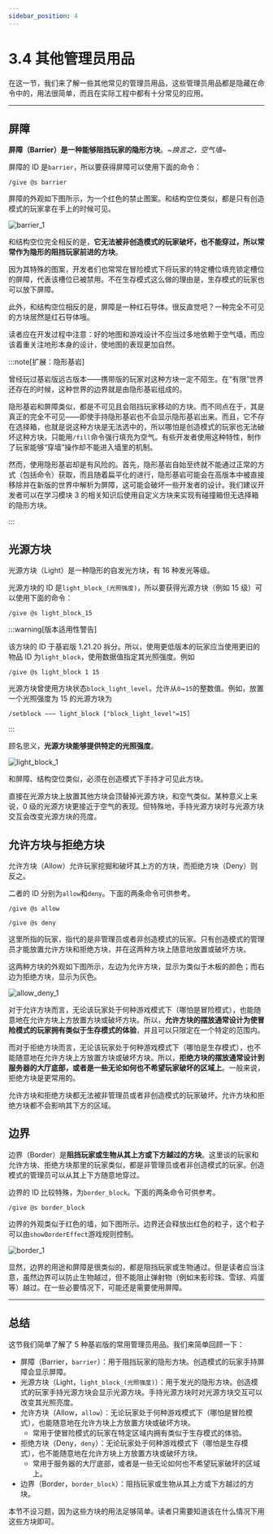 ```yaml
---
sidebar_position: 4
---
```


# 3.4 其他管理员用品

在这一节，我们来了解一些其他常见的管理员用品，这些管理员用品都是隐藏在命令中的，用法很简单，而且在实际工程中都有十分常见的应用。

---

## 屏障

**屏障（Barrier）是一种能够阻挡玩家的隐形方块**。*~换言之，空气墙~*

屏障的 ID 是`barrier`，所以要获得屏障可以使用下面的命令：

```text
/give @s barrier
```

屏障的外观如下图所示，为一个红色的禁止图案。和结构空位类似，都是只有创造模式的玩家拿在手上的时候可见。

![barrier_1](./img/section4/barrier_1.png)

和结构空位完全相反的是，**它无法被非创造模式的玩家破坏，也不能穿过，所以常常作为隐形的阻挡玩家前进的方块**。

因为其特殊的图案，开发者们也常常在冒险模式下将玩家的特定槽位填充锁定槽位的屏障，代表该槽位已被禁用。不在生存模式这么做的理由是，生存模式的玩家也可以放下屏障。

此外，和结构空位相反的是，屏障是一种红石导体。很反直觉吧？一种完全不可见的方块居然是红石导体哦。

读者应在开发过程中注意：好的地图和游戏设计不应当过多地依赖于空气墙，而应该着重关注地形本身的设计，使地图的表现更加自然。

:::note[扩展：隐形基岩]

曾经玩过基岩版远古版本——携带版的玩家对这种方块一定不陌生。在“有限”世界还存在的时候，这种世界的边界就是由隐形基岩组成的。

隐形基岩和屏障类似，都是不可见且会阻挡玩家移动的方块。而不同点在于，其是真正的完全不可见——即使手持隐形基岩也不会显示隐形基岩出来。而且，它不存在选择箱，也就是说这种方块是无法选中的，所以哪怕是创造模式的玩家也无法破坏这种方块，只能用`/fill`命令强行填充为空气。有些开发者使用这种特性，制作了玩家能够“穿墙”操作却不能进入墙里的机制。

然而，使用隐形基岩却是有风险的。首先，隐形基岩自始至终就不能通过正常的方式（包括命令）获取，而且随着扁平化的进行，隐形基岩可能会在高版本中被直接移除并在新版的世界中解析为屏障，这可能会破坏一些开发者的设计。我们建议开发者可以在学习模块 3 的相关知识后使用自定义方块来实现有碰撞箱但无选择箱的隐形方块。

:::

## 光源方块

光源方块（Light）是一种隐形的自发光方块，有 16 种发光等级。

光源方块的 ID 是`light_block_(光照强度)`，所以要获得光源方块（例如 15 级）可以使用下面的命令：

```text
/give @s light_block_15
```

:::warning[版本适用性警告]

该方块的 ID 于基岩版 1.21.20 拆分。所以，使用更低版本的玩家应当使用更旧的物品 ID 为`light_block`，使用数据值指定其光照强度。例如

```text
/give @s light_block 1 15
```

光源方块曾使用方块状态`block_light_level`，允许从`0`~`15`的整数值。例如，放置一个光照强度为 15 的光源方块为

```text
/setblock ~~~ light_block ["block_light_level"=15]
```

:::

顾名思义，**光源方块能够提供特定的光照强度**。

![light_block_1](./img/section4/light_block_1.png)

和屏障、结构空位类似，必须在创造模式下手持才可见此方块。

直接在光源方块上放置其他方块会顶替掉光源方块，和空气类似。某种意义上来说，0 级的光源方块更接近于空气的表现。但特殊地，手持光源方块时与光源方块交互会改变光源方块的亮度。

## 允许方块与拒绝方块

允许方块（Allow）允许玩家挖掘和破坏其上方的方块，而拒绝方块（Deny）则反之。

二者的 ID 分别为`allow`和`deny`。下面的两条命令可供参考。

```text
/give @s allow
```

```text
/give @s deny
```

这里所指的玩家，指代的是非管理员或者非创造模式的玩家。只有创造模式的管理员才能放置允许方块和拒绝方块，并在这两种方块上随意地放置或破坏方块。

这两种方块的外观如下图所示，左边为允许方块，显示为类似于木板的颜色；而右边为拒绝方块，显示为灰色。

![allow_deny_1](./img/section4/allow_deny_1.png)

对于允许方块而言，无论该玩家处于何种游戏模式下（哪怕是冒险模式），也能随意地在允许方块上方放置方块或破坏方块。所以，**允许方块的摆放通常设计为使冒险模式的玩家拥有类似于生存模式的体验**，并且可以只限定在一个特定的范围内。

而对于拒绝方块而言，无论该玩家处于何种游戏模式下（哪怕是生存模式），也不能随意地在允许方块上方放置方块或破坏方块。所以，**拒绝方块的摆放通常设计到服务器的大厅底部，或者是一些无论如何也不希望玩家破坏的区域上**。一般来说，拒绝方块是更常用的。

允许方块和拒绝方块都无法被非管理员或者非创造模式的玩家破坏。允许方块和拒绝方块都不会影响其下方的区域。

## 边界

边界（Border）是**阻挡玩家或生物从其上方或下方越过的方块**。这里谈的玩家和允许方块、拒绝方块那里的玩家类似，都是非管理员或者非创造模式的玩家。创造模式的管理员可以从其上下方随意地穿过。

边界的 ID 比较特殊，为`border_block`。下面的两条命令可供参考。

```text
/give @s border_block
```

边界的外观类似于红色的墙，如下图所示。边界还会释放出红色的粒子，这个粒子可以由`showBorderEffect`游戏规则控制。

![border_1](./img/section4/border_1.png)

显然，边界的用途和屏障是很类似的，都是阻挡玩家或生物通过。但是读者应当注意，虽然边界可以防止生物越过，但不能阻止弹射物（例如末影珍珠、雪球、鸡蛋等）越过。在一些必要情况下，可能还是需要使用屏障。

---

## 总结

这节我们简单了解了 5 种基岩版的常用管理员用品。我们来简单回顾一下：

- 屏障（Barrier，`barrier`）：用于阻挡玩家的隐形方块。创造模式的玩家手持屏障会显示屏障。
- 光源方块（Light，`light_block_(光照强度)`）：用于发光的隐形方块。创造模式的玩家手持光源方块会显示光源方块。手持光源方块时对光源方块交互可以改变其光照亮度。
- 允许方块（Allow，`allow`）：无论玩家处于何种游戏模式下（哪怕是冒险模式），也能随意地在允许方块上方放置方块或破坏方块。
  - 常用于使冒险模式的玩家在特定区域内拥有类似于生存模式的体验。
- 拒绝方块（Deny，`deny`）：无论玩家处于何种游戏模式下（哪怕是生存模式），也不能随意地在允许方块上方放置方块或破坏方块。
  - 常用于服务器的大厅底部，或者是一些无论如何也不希望玩家破坏的区域上。
- 边界（Border，`border_block`）：阻挡玩家或生物从其上方或下方越过的方块。

本节不设习题，因为这些方块的用法足够简单。读者只需要知道该在什么情况下用这些方块即可。
